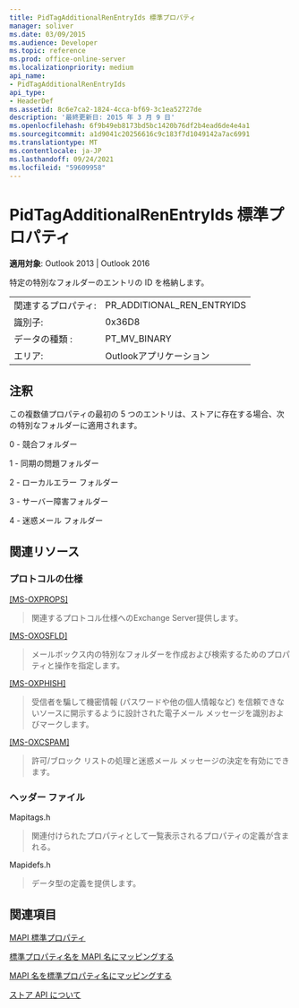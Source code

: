 ```yaml
---
title: PidTagAdditionalRenEntryIds 標準プロパティ
manager: soliver
ms.date: 03/09/2015
ms.audience: Developer
ms.topic: reference
ms.prod: office-online-server
ms.localizationpriority: medium
api_name:
- PidTagAdditionalRenEntryIds
api_type:
- HeaderDef
ms.assetid: 8c6e7ca2-1824-4cca-bf69-3c1ea52727de
description: '最終更新日: 2015 年 3 月 9 日'
ms.openlocfilehash: 6f9b49eb8173bd5bc1420b76df2b4ead6de4e4a1
ms.sourcegitcommit: a1d9041c20256616c9c183f7d1049142a7ac6991
ms.translationtype: MT
ms.contentlocale: ja-JP
ms.lasthandoff: 09/24/2021
ms.locfileid: "59609958"
---
```

# <a name="pidtagadditionalrenentryids-canonical-property"></a>PidTagAdditionalRenEntryIds 標準プロパティ

  
  
**適用対象**: Outlook 2013 | Outlook 2016 
  
特定の特別なフォルダーのエントリの ID を格納します。 
  
|||
|:-----|:-----|
|関連するプロパティ:  <br/> |PR_ADDITIONAL_REN_ENTRYIDS  <br/> |
|識別子:  <br/> |0x36D8  <br/> |
|データの種類 :   <br/> |PT_MV_BINARY  <br/> |
|エリア:  <br/> |Outlookアプリケーション  <br/> |
   
## <a name="remarks"></a>注釈

この複数値プロパティの最初の 5 つのエントリは、ストアに存在する場合、次の特別なフォルダーに適用されます。
  
0 - 競合フォルダー
  
1 - 同期の問題フォルダー
  
2 - ローカルエラー フォルダー
  
3 - サーバー障害フォルダー
  
4 - 迷惑メール フォルダー
  
## <a name="related-resources"></a>関連リソース

### <a name="protocol-specifications"></a>プロトコルの仕様

[[MS-OXPROPS]](https://msdn.microsoft.com/library/f6ab1613-aefe-447d-a49c-18217230b148%28Office.15%29.aspx)
  
> 関連するプロトコル仕様へのExchange Server提供します。
    
[[MS-OXOSFLD]](https://msdn.microsoft.com/library/a60e9c16-2ba8-424b-b60c-385a8a2837cb%28Office.15%29.aspx)
  
> メールボックス内の特別なフォルダーを作成および検索するためのプロパティと操作を指定します。
    
[[MS-OXPHISH]](https://msdn.microsoft.com/library/ed49ab26-ba13-4d4c-8a94-98d4ceecd4b7%28Office.15%29.aspx)
  
> 受信者を騙して機密情報 (パスワードや他の個人情報など) を信頼できないソースに開示するように設計された電子メール メッセージを識別およびマークします。
    
[[MS-OXCSPAM]](https://msdn.microsoft.com/library/522f8587-4aed-4cd6-831b-40bd87862189%28Office.15%29.aspx)
  
> 許可/ブロック リストの処理と迷惑メール メッセージの決定を有効にできます。
    
### <a name="header-files"></a>ヘッダー ファイル

Mapitags.h
  
> 関連付けられたプロパティとして一覧表示されるプロパティの定義が含まれる。
    
Mapidefs.h
  
> データ型の定義を提供します。
    
## <a name="see-also"></a>関連項目



[MAPI 標準プロパティ](mapi-canonical-properties.md)
  
[標準プロパティ名を MAPI 名にマッピングする](mapping-canonical-property-names-to-mapi-names.md)
  
[MAPI 名を標準プロパティ名にマッピングする](mapping-mapi-names-to-canonical-property-names.md)


[ストア API について](https://msdn.microsoft.com/library/aa192884.aspx)

